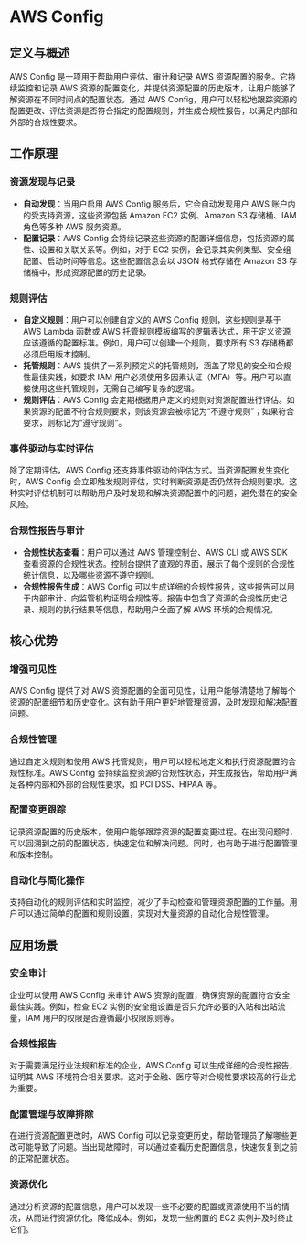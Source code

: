 # AWS Config

## 定义与概述

AWS Config 是一项用于帮助用户评估、审计和记录 AWS 资源配置的服务。它持续监控和记录 AWS
资源的配置变化，并提供资源配置的历史版本，让用户能够了解资源在不同时间点的配置状态。通过 AWS
Config，用户可以轻松地跟踪资源的配置更改、评估资源是否符合指定的配置规则，并生成合规性报告，以满足内部和外部的合规性要求。

## 工作原理

### 资源发现与记录

- **自动发现**：当用户启用 AWS Config 服务后，它会自动发现用户 AWS 账户内的受支持资源，这些资源包括 Amazon EC2 实例、Amazon
  S3 存储桶、IAM 角色等多种 AWS 服务资源。
- **配置记录**：AWS Config 会持续记录这些资源的配置详细信息，包括资源的属性、设置和关联关系等。例如，对于 EC2
  实例，会记录其实例类型、安全组配置、启动时间等信息。这些配置信息会以 JSON 格式存储在 Amazon S3 存储桶中，形成资源配置的历史记录。

### 规则评估

- **自定义规则**：用户可以创建自定义的 AWS Config 规则，这些规则是基于 AWS Lambda 函数或 AWS
  托管规则模板编写的逻辑表达式，用于定义资源应该遵循的配置标准。例如，用户可以创建一个规则，要求所有 S3 存储桶都必须启用版本控制。
- **托管规则**：AWS 提供了一系列预定义的托管规则，涵盖了常见的安全和合规性最佳实践，如要求 IAM
  用户必须使用多因素认证（MFA）等。用户可以直接使用这些托管规则，无需自己编写复杂的逻辑。
- **规则评估**：AWS Config 会定期根据用户定义的规则对资源配置进行评估。如果资源的配置不符合规则要求，则该资源会被标记为“不遵守规则”；如果符合要求，则标记为“遵守规则”。

### 事件驱动与实时评估

除了定期评估，AWS Config 还支持事件驱动的评估方式。当资源配置发生变化时，AWS Config
会立即触发规则评估，实时判断资源是否仍然符合规则要求。这种实时评估机制可以帮助用户及时发现和解决资源配置中的问题，避免潜在的安全风险。

### 合规性报告与审计

- **合规性状态查看**：用户可以通过 AWS 管理控制台、AWS CLI 或 AWS SDK 查看资源的合规性状态。控制台提供了直观的界面，展示了每个规则的合规性统计信息，以及哪些资源不遵守规则。
- **合规性报告生成**：AWS Config 可以生成详细的合规性报告，这些报告可以用于内部审计、向监管机构证明合规性等。报告中包含了资源的合规性历史记录、规则的执行结果等信息，帮助用户全面了解
  AWS 环境的合规情况。

## 核心优势

### 增强可见性

AWS Config 提供了对 AWS 资源配置的全面可见性，让用户能够清楚地了解每个资源的配置细节和历史变化。这有助于用户更好地管理资源，及时发现和解决配置问题。

### 合规性管理

通过自定义规则和使用 AWS 托管规则，用户可以轻松地定义和执行资源配置的合规性标准。AWS Config
会持续监控资源的合规性状态，并生成报告，帮助用户满足各种内部和外部的合规性要求，如 PCI DSS、HIPAA 等。

### 配置变更跟踪

记录资源配置的历史版本，使用户能够跟踪资源的配置变更过程。在出现问题时，可以回溯到之前的配置状态，快速定位和解决问题。同时，也有助于进行配置管理和版本控制。

### 自动化与简化操作

支持自动化的规则评估和实时监控，减少了手动检查和管理资源配置的工作量。用户可以通过简单的配置和规则设置，实现对大量资源的自动化合规性管理。

## 应用场景

### 安全审计

企业可以使用 AWS Config 来审计 AWS 资源的配置，确保资源的配置符合安全最佳实践。例如，检查 EC2 实例的安全组设置是否只允许必要的入站和出站流量，IAM
用户的权限是否遵循最小权限原则等。

### 合规性报告

对于需要满足行业法规和标准的企业，AWS Config 可以生成详细的合规性报告，证明其 AWS 环境符合相关要求。这对于金融、医疗等对合规性要求较高的行业尤为重要。

### 配置管理与故障排除

在进行资源配置更改时，AWS Config 可以记录变更历史，帮助管理员了解哪些更改可能导致了问题。当出现故障时，可以通过查看历史配置信息，快速恢复到之前的正常配置状态。

### 资源优化

通过分析资源的配置信息，用户可以发现一些不必要的配置或资源使用不当的情况，从而进行资源优化，降低成本。例如，发现一些闲置的
EC2 实例并及时终止它们。 